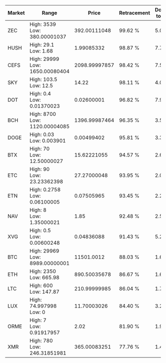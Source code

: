 | Market | Range | Price| Retracement | Doubles to 50% |
| --- | --- | --- | --- | --- |
| ZEC | High: 3539<br />Low: 380.00001037 | 392.00111048 | 99.62 % | 5.00 |
| HUSH | High: 29.1<br />Low: 1.68 | 1.99085332 | 98.87 % | 7.73 |
| CEFS | High: 29999<br />Low: 1650.00080404 | 2098.99997857 | 98.42 % | 7.54 |
| SKY | High: 103.5<br />Low: 12.5 | 14.22 | 98.11 % | 4.08 |
| DOT | High: 0.4<br />Low: 0.01370023 | 0.02600001 | 96.82 % | 7.96 |
| BCH | High: 8700<br />Low: 1120.00004085 | 1396.99987464 | 96.35 % | 3.51 |
| DOGE | High: 0.03<br />Low: 0.003901 | 0.00499402 | 95.81 % | 3.39 |
| BTX | High: 70<br />Low: 12.50000027 | 15.62221055 | 94.57 % | 2.64 |
| ETC | High: 90<br />Low: 23.23362398 | 27.27000048 | 93.95 % | 2.08 |
| ETN | High: 0.2758<br />Low: 0.06100005 | 0.07505965 | 93.45 % | 2.24 |
| NAV | High: 8<br />Low: 1.35000021 | 1.85 | 92.48 % | 2.53 |
| XVG | High: 0.5<br />Low: 0.00600248 | 0.04836088 | 91.43 % | 5.23 |
| BTC | High: 29969<br />Low: 8989.00000001 | 11501.0012 | 88.03 % | 1.69 |
| ETH | High: 2350<br />Low: 665.98 | 890.50035678 | 86.67 % | 1.69 |
| LTC | High: 600<br />Low: 147.87 | 210.99999985 | 86.04 % | 1.77 |
| LUX | High: 74.997998<br />Low: 0 | 11.70003026 | 84.40 % | 3.21 |
| ORME | High: 7<br />Low: 0.91917957 | 2.02 | 81.90 % | 1.96 |
| XMR | High: 780<br />Low: 246.31851981 | 365.00083251 | 77.76 % | 1.41 |
